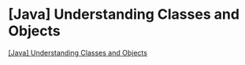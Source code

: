 # [Java] Understanding Classes and Objects
[[Java] Understanding Classes and Objects](https://aiwithcloud.com/2022/09/16/java_understanding_classes_and_objects/)